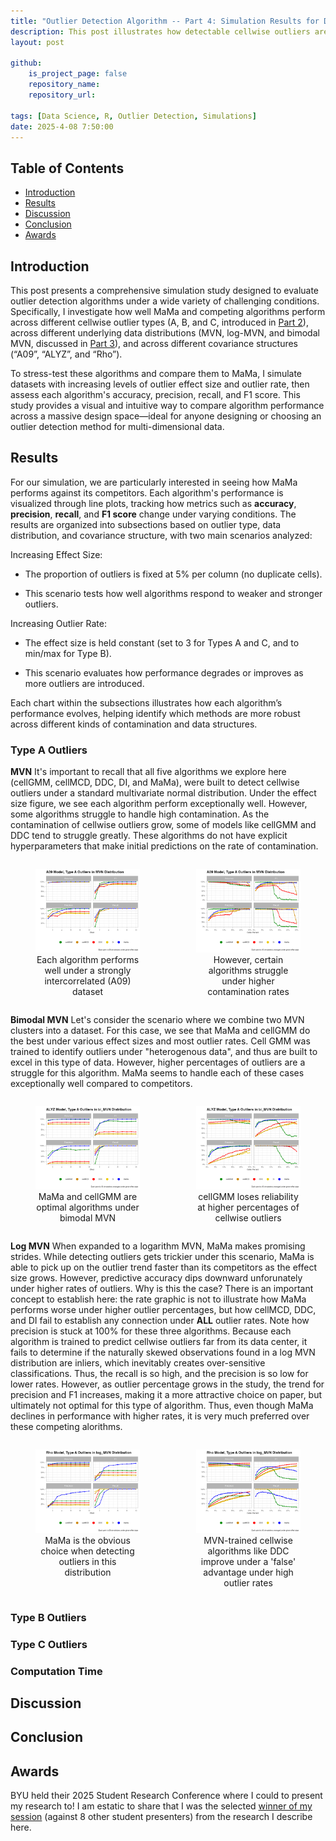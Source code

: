 ```yaml
---
title: "Outlier Detection Algorithm -- Part 4: Simulation Results for Detecting Cellwise Outliers"
description: This post illustrates how detectable cellwise outliers are in various settings within a Monte Carlo simulation framework (discussed in Part 3). This post also provides the baseline for comparing Marginalized Mahalanobis (MaMa) to its competitors.
layout: post

github:
    is_project_page: false
    repository_name: 
    repository_url: 

tags: [Data Science, R, Outlier Detection, Simulations]
date: 2025-4-08 7:50:00
---
```


## Table of Contents
- [Introduction](#introduction)
- [Results](#results)
- [Discussion](#discussion)
- [Conclusion](#conclusion)
- [Awards](#awards)

## Introduction

This post presents a comprehensive simulation study designed to evaluate outlier detection algorithms under a wide variety of challenging conditions. Specifically, I investigate how well MaMa and competing algorithms perform across different cellwise outlier types (A, B, and C, introduced in [Part 2](/_posts/2025-2-21-MatrixOutlierTypes.md)), across different underlying data distributions (MVN, log-MVN, and bimodal MVN, discussed in [Part 3](/_posts/2025-3-26-MatrixOutlierAlgorithms.md)), and across different covariance structures (“A09”, “ALYZ”, and “Rho”).

To stress-test these algorithms and compare them to MaMa, I simulate datasets with increasing levels of outlier effect size and outlier rate, then assess each algorithm's accuracy, precision, recall, and F1 score. This study provides a visual and intuitive way to compare algorithm performance across a massive design space—ideal for anyone designing or choosing an outlier detection method for multi-dimensional data.

## Results

For our simulation, we are particularly interested in seeing how MaMa performs against its competitors. Each algorithm's performance is visualized through line plots, tracking how metrics such as **accuracy**, **precision**, **recall**, and **F1 score** change under varying conditions. The results are organized into subsections based on outlier type, data distribution, and covariance structure, with two main scenarios analyzed:

Increasing Effect Size:

- The proportion of outliers is fixed at 5% per column (no duplicate cells).

- This scenario tests how well algorithms respond to weaker and stronger outliers.

Increasing Outlier Rate:

- The effect size is held constant (set to 3 for Types A and C, and to min/max for Type B).

- This scenario evaluates how performance degrades or improves as more outliers are introduced.

Each chart within the subsections illustrates how each algorithm’s performance evolves, helping identify which methods are more robust across different kinds of contamination and data structures.

### Type A Outliers

**MVN**
It's important to recall that all five algorithms we explore here (cellGMM, cellMCD, DDC, DI, and MaMa), were built to detect cellwise outliers under a standard multivariate normal distribution. Under the effect size figure, we see each algorithm perform exceptionally well. However, some algorithms struggle to handle high contamination. As the contamination of cellwise outliers grow, some of models like cellGMM and DDC tend to struggle greatly. These algorithms do not have explicit hyperparameters that make initial predictions on the rate of contamination.

<div style="display: flex; justify-content: center; gap: 10px;">
  <figure style="width: 65%; text-align: center;">
    <img src="/assets/MO4/EffectSizeFigs/Type A/MVN-A09-OutA.png" alt="MVN-A09-OutA-Effect" style="width: 100%;">
    <figcaption>Each algorithm performs well under a strongly intercorrelated (A09) dataset</figcaption>
  </figure>
  <figure style="width: 65%; text-align: center;">
    <img src="/assets/MO4/RateFigs/Type A/MVN-A09-OutA.png" alt="MVN-A09-OutA-Rate" style="width: 100%;">
    <figcaption>However, certain algorithms struggle under higher contamination rates</figcaption>
  </figure>
</div>

**Bimodal MVN**
Let's consider the scenario where we combine two MVN clusters into a dataset. For this case, we see that MaMa and cellGMM do the best under various effect sizes and most outlier rates. Cell GMM was trained to identify outliers under "heterogenous data", and thus are built to excel in this type of data. However, higher percentages of outliers are a struggle for this algorithm. MaMa seems to handle each of these cases exceptionally well compared to competitors.   

<div style="display: flex; justify-content: center; gap: 10px;">
  <figure style="width: 65%; text-align: center;">
    <img src="/assets/MO4/EffectSizeFigs/Type A/bi_MVN-ALYZ-OutA.png" alt="bi_MVN-ALYZ-OutA-Effect" style="width: 100%;">
    <figcaption>MaMa and cellGMM are optimal algorithms under bimodal MVN </figcaption>
  </figure>
  <figure style="width: 65%; text-align: center;">
    <img src="/assets/MO4/RateFigs/Type A/bi_MVN-ALYZ-OutA.png" alt="bi_MVN-ALYZ-OutA-Rate" style="width: 100%;">
    <figcaption>cellGMM loses reliability at higher percentages of cellwise outliers </figcaption>
  </figure>
</div>

**Log MVN**
When expanded to a logarithm MVN, MaMa makes promising strides. While detecting outliers gets trickier under this scenario, MaMa is able to pick up on the outlier trend faster than its competitors as the effect size grows. However, predictive accuracy dips downward unforunately under higher rates of outliers. Why is this the case? There is an important concept to establish here: the rate graphic is not to illustrate how MaMa performs worse under higher outlier percentages, but how cellMCD, DDC, and DI fail to establish any connection under **ALL** outlier rates. Note how precision is stuck at 100% for these three algorithms. Because each algorithm is trained to predict cellwise outliers far from its data center, it fails to determine if the naturally skewed observations found in a log MVN distribution are inliers, which inevitably creates over-sensitive classifications. Thus, the recall is so high, and the precision is so low for lower rates. However, as outlier percentage grows in the study, the trend for precision and F1 increases, making it a more attractive choice on paper, but ultimately not optimal for this type of algorithm. Thus, even though MaMa declines in performance with higher rates, it is very much preferred over these competing alorithms. 

<div style="display: flex; justify-content: center; gap: 10px;">
  <figure style="width: 65%; text-align: center;">
    <img src="/assets/MO4/EffectSizeFigs/Type A/log_MVN-Rho-OutA.png" alt="log_MVN-Rho-OutA-Effect" style="width: 100%;">
    <figcaption>MaMa is the obvious choice when detecting outliers in this distribution</figcaption>
  </figure>
  <figure style="width: 65%; text-align: center;">
    <img src="/assets/MO4/RateFigs/Type A/log_MVN-Rho-OutA.png" alt="log_MVN-Rho-OutA-Rate" style="width: 100%;">
    <figcaption>MVN-trained cellwise algorithms like DDC improve under a 'false' advantage under high outlier rates  </figcaption>
  </figure>
</div>


### Type B Outliers

### Type C Outliers

### Computation Time

## Discussion

## Conclusion

## Awards

BYU held their 2025 Student Research Conference where I could to present my research to! I am estatic to share that I was the selected [winner of my session](https://src.byu.edu/winners/2025) (against 8 other student presenters) from the research I describe here. 